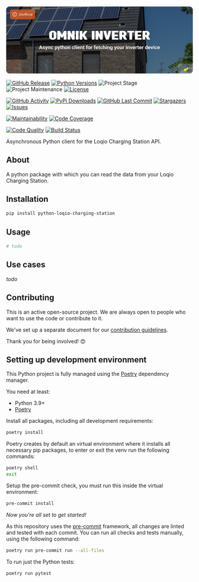 <!-- Banner -->
![alt Banner of the Loqio Charging Station package](https://raw.githubusercontent.com/robbinjanssen/python-loqio-charging-station/main/assets/header_omnik_inverter-min.png)

<!-- PROJECT SHIELDS -->
[![GitHub Release][releases-shield]][releases]
[![Python Versions][python-versions-shield]][pypi]
![Project Stage][project-stage-shield]
![Project Maintenance][maintenance-shield]
[![License][license-shield]](LICENSE)

[![GitHub Activity][commits-shield]][commits-url]
[![PyPi Downloads][downloads-shield]][downloads-url]
[![GitHub Last Commit][last-commit-shield]][commits-url]
[![Stargazers][stars-shield]][stars-url]
[![Issues][issues-shield]][issues-url]

[![Maintainability][maintainability-shield]][maintainability-url]
[![Code Coverage][codecov-shield]][codecov-url]

[![Code Quality][code-quality-shield]][code-quality]
[![Build Status][build-shield]][build-url]

Asynchronous Python client for the Loqio Charging Station API.

## About

A python package with which you can read the data from your Loqio Charging Station.

## Installation

```bash
pip install python-loqio-charging-station
```

## Usage

```python
# todo
```

## Use cases

_todo_

## Contributing

This is an active open-source project. We are always open to people who want to
use the code or contribute to it.

We've set up a separate document for our
[contribution guidelines](CONTRIBUTING.md).

Thank you for being involved! :heart_eyes:

## Setting up development environment

This Python project is fully managed using the [Poetry][poetry] dependency
manager.

You need at least:

- Python 3.9+
- [Poetry][poetry-install]

Install all packages, including all development requirements:

```bash
poetry install
```

Poetry creates by default an virtual environment where it installs all
necessary pip packages, to enter or exit the venv run the following commands:

```bash
poetry shell
exit
```

Setup the pre-commit check, you must run this inside the virtual environment:

```bash
pre-commit install
```

*Now you're all set to get started!*

As this repository uses the [pre-commit][pre-commit] framework, all changes
are linted and tested with each commit. You can run all checks and tests
manually, using the following command:

```bash
poetry run pre-commit run --all-files
```

To run just the Python tests:

```bash
poetry run pytest
```

<!-- MARKDOWN LINKS & IMAGES -->
[build-shield]: https://github.com/robbinjanssen/python-loqio-charging-station/actions/workflows/tests.yaml/badge.svg
[build-url]: https://github.com/robbinjanssen/python-loqio-charging-station/actions/workflows/tests.yaml
[code-quality-shield]: https://github.com/robbinjanssen/python-loqio-charging-station/actions/workflows/codeql.yaml/badge.svg
[code-quality]: https://github.com/robbinjanssen/python-loqio-charging-station/actions/workflows/codeql.yaml
[commits-shield]: https://img.shields.io/github/commit-activity/y/robbinjanssen/python-loqio-charging-station.svg
[commits-url]: https://github.com/robbinjanssen/python-loqio-charging-station/commits/main
[codecov-shield]: https://codecov.io/gh/robbinjanssen/python-loqio-charging-station/branch/main/graph/badge.svg?token=VQTR24YFQ9
[codecov-url]: https://codecov.io/gh/robbinjanssen/python-loqio-charging-station
[downloads-shield]: https://img.shields.io/pypi/dm/loqio-charging-station
[downloads-url]: https://pypistats.org/packages/loqio-charging-station
[issues-shield]: https://img.shields.io/github/issues/robbinjanssen/python-loqio-charging-station.svg
[issues-url]: https://github.com/robbinjanssen/python-loqio-charging-station/issues
[license-shield]: https://img.shields.io/github/license/robbinjanssen/python-loqio-charging-station.svg
[last-commit-shield]: https://img.shields.io/github/last-commit/robbinjanssen/python-loqio-charging-station.svg
[maintenance-shield]: https://img.shields.io/maintenance/yes/2023.svg
[maintainability-shield]: https://api.codeclimate.com/v1/badges/ec5166b74a63f375d1a1/maintainability
[maintainability-url]: https://codeclimate.com/github/robbinjanssen/python-loqio-charging-station/maintainability
[project-stage-shield]: https://img.shields.io/badge/project%20stage-experimental-yellow.svg
[pypi]: https://pypi.org/project/loqio-charging-station/
[python-versions-shield]: https://img.shields.io/pypi/pyversions/loqio-charging-station
[releases-shield]: https://img.shields.io/github/release/robbinjanssen/python-loqio-charging-station.svg
[releases]: https://github.com/robbinjanssen/python-loqio-charging-station/releases
[stars-shield]: https://img.shields.io/github/stars/robbinjanssen/python-loqio-charging-station.svg
[stars-url]: https://github.com/robbinjanssen/python-loqio-charging-station/stargazers

[energiewacht]: https://www.energiewacht.com/hoofdsite/home/nieuws/omnik-failliet/
[omnik-inverter]: https://github.com/robbinjanssen/home-assistant-omnik-inverter
[poetry-install]: https://python-poetry.org/docs/#installation
[poetry]: https://python-poetry.org
[pre-commit]: https://pre-commit.com
